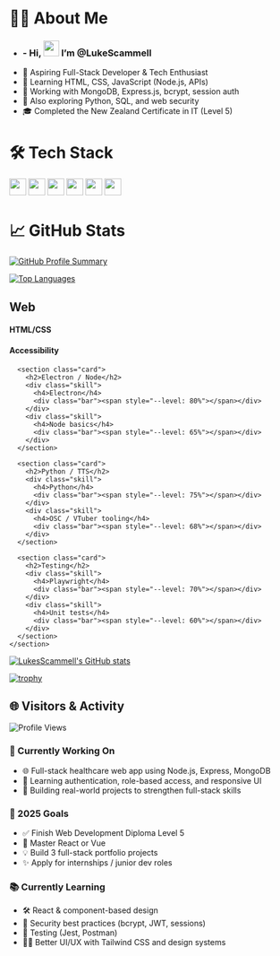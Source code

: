 # 👨‍💻 About Me
- <h3 align="left">-  Hi,  <img src="https://media.giphy.com/media/hvRJCLFzcasrR4ia7z/giphy.gif" width="28"> I’m @LukeScammell </h3>
- 🚀 Aspiring Full-Stack Developer & Tech Enthusiast
- 🌱 Learning HTML, CSS, JavaScript (Node.js, APIs)
- 💾 Working with MongoDB, Express.js, bcrypt, session auth
- 🔧 Also exploring Python, SQL, and web security
- 🎓 Completed the New Zealand Certificate in IT (Level 5)


# 🛠️ Tech Stack
<p>
  <img src="https://cdn.jsdelivr.net/gh/devicons/devicon/icons/javascript/javascript-original.svg" height="30"/>
  <img src="https://cdn.jsdelivr.net/gh/devicons/devicon/icons/nodejs/nodejs-original.svg" height="30"/>
  <img src="https://cdn.jsdelivr.net/gh/devicons/devicon/icons/express/express-original.svg" height="30"/>
  <img src="https://cdn.jsdelivr.net/gh/devicons/devicon/icons/mongodb/mongodb-original.svg" height="30"/>
  <img src="https://cdn.jsdelivr.net/gh/devicons/devicon/icons/html5/html5-original.svg" height="30"/>
  <img src="https://cdn.jsdelivr.net/gh/devicons/devicon/icons/css3/css3-original.svg" height="30"/>
</p>

# 📈 GitHub Stats

[![GitHub Profile Summary](https://github-profile-summary-cards.vercel.app/api/cards/profile-details?username=LukesScammell&theme=github_dark)](https://github.com/LukesScammell)

[![Top Languages](https://github-readme-stats.vercel.app/api/top-langs/?username=LukesScammell&layout=compact&theme=tokyonight)](https://github.com/LukesScammell)
    <section class="skills-groups reveal-stagger">
      <section class="card">
        <h2>Web</h2>
        <div class="skill">
          <h4>HTML/CSS</h4>
          <div class="bar"><span style="--level: 92%"></span></div>
        </div>
        <div class="skill">
          <h4>Accessibility</h4>
          <div class="bar"><span style="--level: 70%"></span></div>
        </div>
      </section>

      <section class="card">
        <h2>Electron / Node</h2>
        <div class="skill">
          <h4>Electron</h4>
          <div class="bar"><span style="--level: 80%"></span></div>
        </div>
        <div class="skill">
          <h4>Node basics</h4>
          <div class="bar"><span style="--level: 65%"></span></div>
        </div>
      </section>

      <section class="card">
        <h2>Python / TTS</h2>
        <div class="skill">
          <h4>Python</h4>
          <div class="bar"><span style="--level: 75%"></span></div>
        </div>
        <div class="skill">
          <h4>OSC / VTuber tooling</h4>
          <div class="bar"><span style="--level: 68%"></span></div>
        </div>
      </section>

      <section class="card">
        <h2>Testing</h2>
        <div class="skill">
          <h4>Playwright</h4>
          <div class="bar"><span style="--level: 70%"></span></div>
        </div>
        <div class="skill">
          <h4>Unit tests</h4>
          <div class="bar"><span style="--level: 60%"></span></div>
        </div>
      </section>
    </section>

<a href="http://www.github.com/LukesScammell"><img src="https://github-readme-stats.vercel.app/api?username=LukesScammell&show_icons=true&hide=&count_private=true&title_color=ec4899&text_color=14b8a6&icon_color=ec4899&bg_color=000000&hide_border=true&show_icons=true" alt="LukesScammell's GitHub stats" /></a>

[![trophy](https://github-profile-trophy.vercel.app/?username=LukesScammell&theme=monokai)](https://github.com/ryo-ma/github-profile-trophy)

# 🌐 Visitors & Activity
![Profile Views](https://komarev.com/ghpvc/?username=LukesScammell&color=blueviolet&style=flat-square)

### 💼 Currently Working On
- 🌐 Full-stack healthcare web app using Node.js, Express, MongoDB
- 🧠 Learning authentication, role-based access, and responsive UI
- 🚀 Building real-world projects to strengthen full-stack skills

### 🎯 2025 Goals
- ✅ Finish Web Development Diploma Level 5
- 🔄 Master React or Vue
- 💡 Build 3 full-stack portfolio projects
- ✨ Apply for internships / junior dev roles

### 📚 Currently Learning
- 🛠️ React & component-based design
- 🔐 Security best practices (bcrypt, JWT, sessions)
- 🧪 Testing (Jest, Postman)
- 🧑‍🎨 Better UI/UX with Tailwind CSS and design systems












